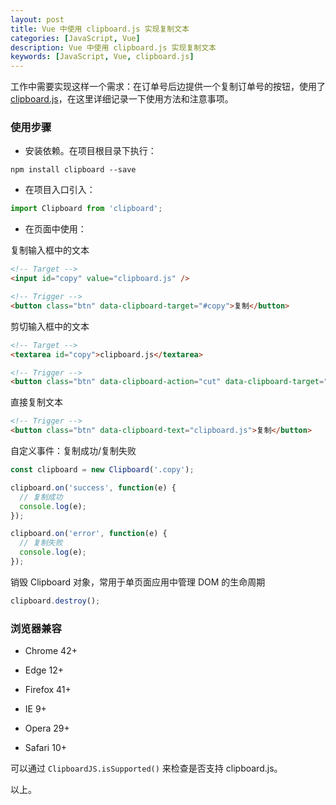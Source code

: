 ```yaml
---
layout: post
title: Vue 中使用 clipboard.js 实现复制文本
categories: [JavaScript, Vue]
description: Vue 中使用 clipboard.js 实现复制文本
keywords: [JavaScript, Vue, clipboard.js]
---
```


工作中需要实现这样一个需求：在订单号后边提供一个复制订单号的按钮，使用了 [clipboard.js](https://github.com/zenorocha/clipboard.js.git)，在这里详细记录一下使用方法和注意事项。

### 使用步骤

- 安装依赖。在项目根目录下执行：

```
npm install clipboard --save
```

- 在项目入口引入：

```js
import Clipboard from 'clipboard';
```

- 在页面中使用：

复制输入框中的文本

```html
<!-- Target -->
<input id="copy" value="clipboard.js" />

<!-- Trigger -->
<button class="btn" data-clipboard-target="#copy">复制</button>
```

剪切输入框中的文本

```html
<!-- Target -->
<textarea id="copy">clipboard.js</textarea>

<!-- Trigger -->
<button class="btn" data-clipboard-action="cut" data-clipboard-target="#copy">剪切</button>
```

直接复制文本

```html
<!-- Trigger -->
<button class="btn" data-clipboard-text="clipboard.js">复制</button>
```

自定义事件：复制成功/复制失败

```js
const clipboard = new Clipboard('.copy');

clipboard.on('success', function(e) {
  // 复制成功
  console.log(e);
});

clipboard.on('error', function(e) {
  // 复制失败
  console.log(e);
});
```

销毁 Clipboard 对象，常用于单页面应用中管理 DOM 的生命周期

```js
clipboard.destroy();
```

### 浏览器兼容

- Chrome 42+

- Edge 12+
 
- Firefox 41+

- IE 9+

- Opera 29+

- Safari 10+

可以通过 `ClipboardJS.isSupported()` 来检查是否支持 clipboard.js。

以上。
